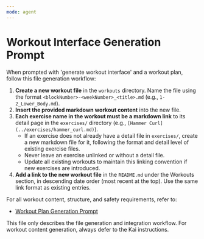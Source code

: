```yaml
---
mode: agent
---
```

# Workout Interface Generation Prompt

When prompted with 'generate workout interface' and a workout plan, follow this file generation workflow:

1. **Create a new workout file** in the `workouts` directory. Name the file using the format `<blockNumber>-<weekNumber>_<title>.md` (e.g., `1-2_Lower_Body.md`).
2. **Insert the provided markdown workout content** into the new file.
3. **Each exercise name in the workout must be a markdown link** to its detail page in the `exercises/` directory (e.g., `[Hammer Curl](../exercises/hammer_curl.md)`).
   - If an exercise does not already have a detail file in `exercises/`, create a new markdown file for it, following the format and detail level of existing exercise files.
   - Never leave an exercise unlinked or without a detail file.
   - Update all existing workouts to maintain this linking convention if new exercises are introduced.
3. **Add a link to the new workout file** in the `README.md` under the Workouts section, in descending date order (most recent at the top). Use the same link format as existing entries.

For all workout content, structure, and safety requirements, refer to:
- [Workout Plan Generation Prompt](generate-workout.prompt.md)

This file only describes the file generation and integration workflow. For workout content generation, always defer to the Kai instructions.